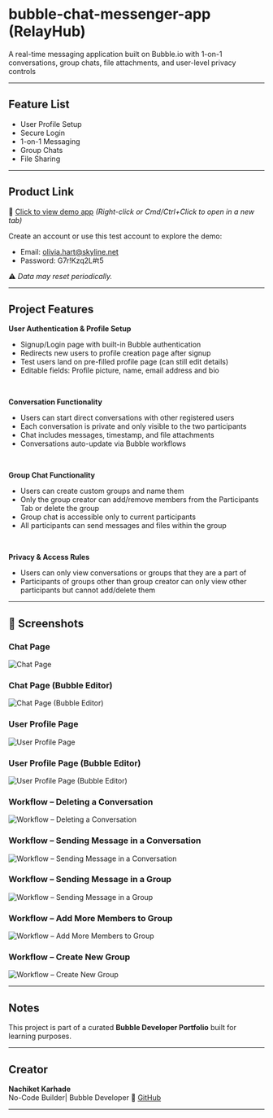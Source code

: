 # bubble-chat-messenger-app (RelayHub)
A real-time messaging application built on Bubble.io with 1-on-1 conversations, group chats, file attachments, and user-level privacy controls

---

## Feature List

- User Profile Setup
- Secure Login
- 1-on-1 Messaging
- Group Chats
- File Sharing       

---

## Product Link

🔗 [Click to view demo app](https://relayhub.bubbleapps.io/version-test/signup_login?debug_mode=true&View=Signup)
_(Right-click or Cmd/Ctrl+Click to open in a new tab)_

Create an account or use this test account to explore the demo:

- Email: olivia.hart@skyline.net
- Password: G7r!Kzq2L#t5

⚠️ *Data may reset periodically.*

---

## Project Features

**User Authentication & Profile Setup**
- Signup/Login page with built-in Bubble authentication
- Redirects new users to profile creation page after signup
- Test users land on pre-filled profile page (can still edit details)
- Editable fields: Profile picture, name, email address and bio
<br>

**Conversation Functionality**
- Users can start direct conversations with other registered users
- Each conversation is private and only visible to the two participants
- Chat includes messages, timestamp, and file attachments
- Conversations auto-update via Bubble workflows
<br>

**Group Chat Functionality**
- Users can create custom groups and name them
- Only the group creator can add/remove members from the Participants Tab or delete the group 
- Group chat is accessible only to current participants
- All participants can send messages and files within the group
<br>

**Privacy & Access Rules**
- Users can only view conversations or groups that they are a part of
- Participants of groups other than group creator can only view other participants but cannot add/delete them

---

## 📸 Screenshots 

### Chat Page
![Chat Page](screenshots/Chat%20Page.png)

### Chat Page (Bubble Editor)
![Chat Page (Bubble Editor)](screenshots/Chat%20Page%20%28Bubble%20Editor%29.png)

### User Profile Page
![User Profile Page](screenshots/User%20Profile%20Page.png)

### User Profile Page (Bubble Editor)
![User Profile Page (Bubble Editor)](screenshots/User%20Profile%20Page%20%28Bubble%20Editor%29.png)

### Workflow – Deleting a Conversation
![Workflow – Deleting a Conversation](screenshots/Workflow%20for%20deleting%20a%20conversation.png)

### Workflow – Sending Message in a Conversation
![Workflow – Sending Message in a Conversation](screenshots/Workflow%20for%20sending%20message%20in%20a%20conversation.png)

### Workflow – Sending Message in a Group
![Workflow – Sending Message in a Group](screenshots/Workflow%20for%20sending%20message%20in%20a%20group.png)

### Workflow – Add More Members to Group
![Workflow – Add More Members to Group](screenshots/Workflow%20to%20add%20more%20members%20to%20group.png)

### Workflow – Create New Group
![Workflow – Create New Group](screenshots/Workflow%20to%20create%20new%20group.png)

---

## Notes
This project is part of a curated **Bubble Developer Portfolio** built for learning purposes.

---

## Creator

**Nachiket Karhade**  
No-Code Builder| Bubble Developer
🔗 [GitHub](https://github.com/NachiketK43) 
<br>


---
